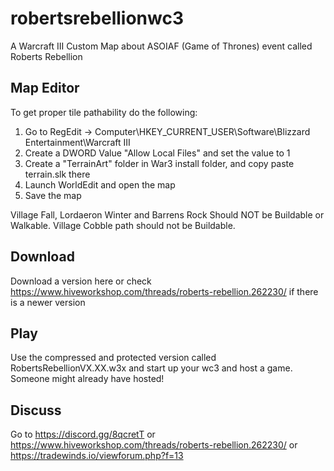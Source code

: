 # robertsrebellionwc3
A Warcraft III Custom Map about ASOIAF (Game of Thrones) event called Roberts Rebellion

## Map Editor
To get proper tile pathability do the following:
1. Go to RegEdit -> Computer\HKEY_CURRENT_USER\Software\Blizzard Entertainment\Warcraft III
2. Create a DWORD Value "Allow Local Files" and set the value to 1
3. Create a "TerrainArt" folder in War3 install folder, and copy paste terrain.slk there
4. Launch WorldEdit and open the map
5. Save the map

Village Fall, Lordaeron Winter and Barrens Rock Should NOT be Buildable or Walkable. Village Cobble path should not be Buildable.

## Download
Download a version here or check https://www.hiveworkshop.com/threads/roberts-rebellion.262230/ if there is a newer version

## Play
Use the compressed and protected version called RobertsRebellionVX.XX.w3x and start up your wc3 and host a game. Someone might already have hosted!

## Discuss
Go to 
https://discord.gg/8qcretT
or 
https://www.hiveworkshop.com/threads/roberts-rebellion.262230/
or 
https://tradewinds.io/viewforum.php?f=13
